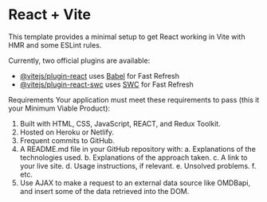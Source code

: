 # React + Vite

This template provides a minimal setup to get React working in Vite with HMR and some ESLint rules.

Currently, two official plugins are available:

- [@vitejs/plugin-react](https://github.com/vitejs/vite-plugin-react/blob/main/packages/plugin-react/README.md) uses [Babel](https://babeljs.io/) for Fast Refresh
- [@vitejs/plugin-react-swc](https://github.com/vitejs/vite-plugin-react-swc) uses [SWC](https://swc.rs/) for Fast Refresh


Requirements
Your application must meet these requirements to pass (this it your Minimum Viable Product):

1. Built with HTML, CSS, JavaScript, REACT, and Redux Toolkit.
2. Hosted on Heroku or Netlify.
3. Frequent commits to GitHub.
4. A README.md file in your GitHub repository with:
       a. Explanations of the technologies used.
       b. Explanations of the approach taken.
       c. A link to your live site.
       d. Usage instructions, if relevant.
       e. Unsolved problems.
       f. etc.
5. Use AJAX to make a request to an external data source like OMDBapi, and insert some of the data retrieved into the DOM.